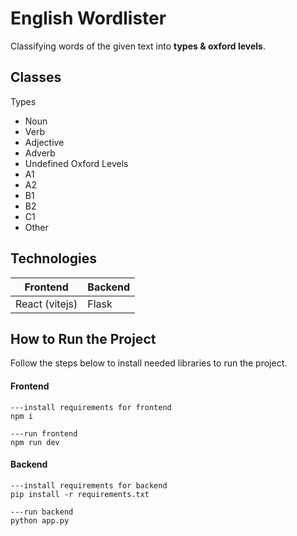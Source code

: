 # English Wordlister

Classifying words of the given text into **types & oxford levels**.

## Classes
Types
 - Noun
 - Verb
 - Adjective
 - Adverb
 - Undefined
Oxford Levels
 - A1
 - A2
 - B1
 - B2
 - C1
 - Other


## Technologies
|Frontend|Backend  |
|--|--|
|React (vitejs)  |Flask  |



## How to Run the Project

Follow the steps below to install needed libraries to run the project.
#### Frontend

	---install requirements for frontend
    npm i
    
	---run frontend
    npm run dev


#### Backend
	---install requirements for backend
    pip install -r requirements.txt

	---run backend
    python app.py
